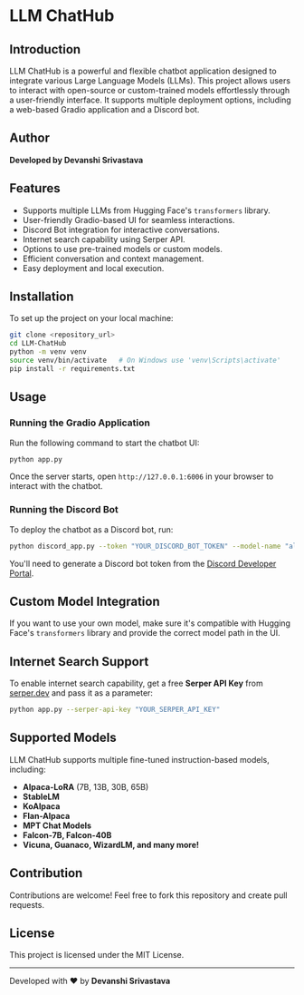 # LLM ChatHub

## Introduction
LLM ChatHub is a powerful and flexible chatbot application designed to integrate various Large Language Models (LLMs). This project allows users to interact with open-source or custom-trained models effortlessly through a user-friendly interface. It supports multiple deployment options, including a web-based Gradio application and a Discord bot.

## Author
**Developed by Devanshi Srivastava**

## Features
- Supports multiple LLMs from Hugging Face's `transformers` library.
- User-friendly Gradio-based UI for seamless interactions.
- Discord Bot integration for interactive conversations.
- Internet search capability using Serper API.
- Options to use pre-trained models or custom models.
- Efficient conversation and context management.
- Easy deployment and local execution.

## Installation
To set up the project on your local machine:

```sh
git clone <repository_url>
cd LLM-ChatHub
python -m venv venv
source venv/bin/activate   # On Windows use 'venv\Scripts\activate'
pip install -r requirements.txt
```

## Usage
### Running the Gradio Application
Run the following command to start the chatbot UI:

```sh
python app.py
```

Once the server starts, open `http://127.0.0.1:6006` in your browser to interact with the chatbot.

### Running the Discord Bot
To deploy the chatbot as a Discord bot, run:

```sh
python discord_app.py --token "YOUR_DISCORD_BOT_TOKEN" --model-name "alpaca-lora-7b" --max-workers 1 --mode-full-gpu --local-files-only
```

You'll need to generate a Discord bot token from the [Discord Developer Portal](https://discord.com/developers/docs/intro).

## Custom Model Integration
If you want to use your own model, make sure it's compatible with Hugging Face's `transformers` library and provide the correct model path in the UI.

## Internet Search Support
To enable internet search capability, get a free **Serper API Key** from [serper.dev](https://serper.dev/) and pass it as a parameter:

```sh
python app.py --serper-api-key "YOUR_SERPER_API_KEY"
```

## Supported Models
LLM ChatHub supports multiple fine-tuned instruction-based models, including:
- **Alpaca-LoRA** (7B, 13B, 30B, 65B)
- **StableLM**
- **KoAlpaca**
- **Flan-Alpaca**
- **MPT Chat Models**
- **Falcon-7B, Falcon-40B**
- **Vicuna, Guanaco, WizardLM, and many more!**

## Contribution
Contributions are welcome! Feel free to fork this repository and create pull requests.

## License
This project is licensed under the MIT License.

---
Developed with ❤️ by **Devanshi Srivastava**

